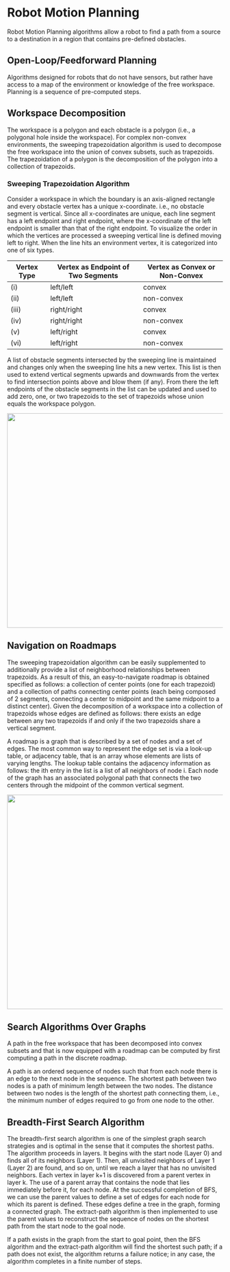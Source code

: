 # Robot Motion Planning
Robot Motion Planning algorithms allow a robot to find a path from a source to a destination in a region that contains pre-defined obstacles. 

## Open-Loop/Feedforward Planning
Algorithms designed for robots that do not have sensors, but rather have access to a map of the environment or knowledge of the free workspace. Planning is a sequence of pre-computed steps.

## Workspace Decomposition
The workspace is a polygon and each obstacle is a polygon (i.e., a polygonal hole inside the workspace). For complex non-convex environments, the sweeping trapezoidation algorithm is used to decompose the free workspace into the union of convex subsets, such as trapezoids. The trapezoidation of a polygon is the decomposition of the polygon into a collection of trapezoids.

### Sweeping Trapezoidation Algorithm
Consider a workspace in which the boundary is an axis-aligned rectangle and every obstacle vertex has a unique x-coordinate. i.e., no obstacle segment is vertical. Since all x-coordinates are unique, each line segment has a left endpoint and right endpoint, where the x-coordinate of the left endpoint is smaller than that of the right endpoint. To visualize the order in which the vertices are processed a sweeping vertical line is defined moving left to right. When the line hits an environment vertex, it is categorized into one of six types.

| Vertex Type | Vertex as Endpoint of Two Segments | Vertex as Convex or Non-Convex | 
| ----------- | --------------------------------- | ------------------------------ |
|     (i)     |            left/left              |            convex              |
|     (ii)    |            left/left              |          non-convex            |
|    (iii)    |           right/right             |            convex              |
|     (iv)    |           right/right             |          non-convex            |
|     (v)     |           left/right              |            convex              |
|     (vi)    |            left/right             |          non-convex            |

A list of obstacle segments intersected by the sweeping line is maintained and changes only when the sweeping line hits a new vertex. This list is then used to extend vertical segments upwards and downwards from the vertex to find intersection points above and blow them (if any). From there the left endpoints of the obstacle segments in the list can be updated and used to add zero, one, or two trapezoids to the set of trapezoids whose union equals the workspace polygon.

<img src="https://user-images.githubusercontent.com/68575242/158691557-1446183e-867b-4d07-97a0-e8e7ff1270ac.png" width="650" height="500">

## Navigation on Roadmaps
The sweeping trapezoidation algorithm can be easily supplemented to additionally provide a list of neighborhood relationships between trapezoids. As a result of this, an easy-to-navigate roadmap is obtained specified as follows: a collection of center points (one for each trapezoid) and a collection of paths connecting center points (each being composed of 2 segments, connecting a center to midpoint and the same midpoint to a distinct center). Given the decomposition of a workspace into a collection of trapezoids whose edges are defined as follows: there exists an edge between any two trapezoids if and only if the two trapezoids share a vertical segment.

A roadmap is a graph that is described by a set of nodes and a set of edges. The most common way to represent the edge set is via a look-up table, or adjacency table, that is an array whose elements are lists of varying lengths. The lookup table contains the adjacency information as follows: the ith entry in the list is a list of all neighbors of node i. Each node of the graph has an associated polygonal path that connects the two centers through the midpoint of the common vertical segment.

<img src="https://user-images.githubusercontent.com/68575242/158691972-f690c88f-6ac0-464d-8ee8-dc87c04e047a.png" width="650" height="500">

## Search Algorithms Over Graphs
A path in the free workspace that has been decomposed into convex subsets and that is now equipped with a roadmap can be computed by first computing a path in the discrete roadmap.

A path is an ordered sequence of nodes such that from each node there is an edge to the next node in the sequence. The shortest path between two nodes is a path of minimum length between the two nodes. The distance between two nodes is the length of the shortest path connecting them, i.e., the minimum number of edges required to go from one node to the other.

## Breadth-First Search Algorithm
The breadth-first search algorithm is one of the simplest graph search strategies and is optimal in the sense that it computes the shortest paths. The algorithm proceeds in layers. It begins with the start node (Layer 0) and finds all of its neighbors (Layer 1). Then, all unvisited neighbors of Layer 1 (Layer 2) are found, and so on, until we reach a layer that has no unvisited neighbors. Each vertex in layer k+1 is discovered from a parent vertex in layer k. The use of a parent array that contains the node that lies immediately before it, for each node. At the successful completion of BFS, we can use the parent values to define a set of edges for each node for which its parent is defined. These edges define a tree in the graph, forming a connected graph. The extract-path algorithm is then implemented to use the parent values to reconstruct the sequence of nodes on the shortest path from the start node to the goal node. 

If a path exists in the graph from the start to goal point, then the BFS algorithm and the extract-path algorithm will find the shortest such path; if a path does not exist, the algorithm returns a failure notice; in any case, the algorithm completes in a finite number of steps.
